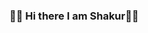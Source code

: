 ### 👋🏿 Hi there I am Shakur👋🏿

<!--
**shakasom/shakasom** is a ✨ _special_ ✨ repository because its `README.md` (this file) appears on your GitHub profile.

Here are some ideas to get you started:

- 💻 I’m currently working on Teaching Geospatial Data science. 
- 🌱 I’m currently learning ReactJS 
- 👯 I’m looking to collaborate on Geosipatial data science & Earth observation
- 💬 Ask me about the Geospatial data science, Python, Geo AI/ML, and location intelligence.
- 📫 Reach me twitter  @shakasom
- 😄 Pronouns: ...
- ⚡ Fun fact: ...
-->
